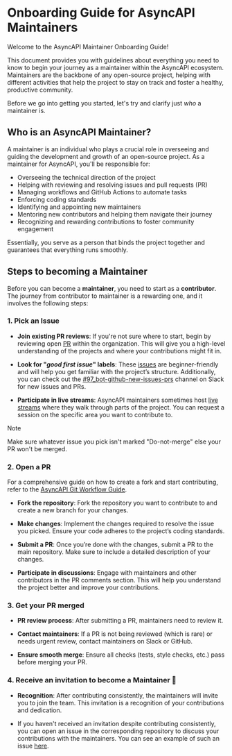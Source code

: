 # Onboarding Guide for AsyncAPI Maintainers

Welcome to the AsyncAPI Maintainer Onboarding Guide! 

This document provides you with guidelines about everything you need to know to begin your journey as a maintainer within the AsyncAPI ecosystem. Maintainers are the backbone of any open-source project, helping with different activities that help the project to stay on track and foster a healthy, productive community.

Before we go into getting you started, let's try and clarify just *who* a maintainer is.

## Who is an AsyncAPI Maintainer?

A maintainer is an individual who plays a crucial role in overseeing and guiding the development and growth of an open-source project. As a maintainer for AsyncAPI, you'll be responsible for:

- Overseeing the technical direction of the project
- Helping with reviewing and resolving issues and pull requests (PR)
- Managing workflows and GitHub Actions to automate tasks
- Enforcing coding standards
- Identifying and appointing new maintainers
- Mentoring new contributors and helping them navigate their journey
- Recognizing and rewarding contributions to foster community engagement

Essentially, you serve as a person that binds the project together and guarantees that everything runs smoothly.

## Steps to becoming a Maintainer

Before you can become a **maintainer**, you need to start as a **contributor**. The journey from contributor to maintainer is a rewarding one, and it involves the following steps:

### 1. **Pick an Issue**

- **Join existing PR reviews**: If you're not sure where to start, begin by reviewing open [PR](https://github.com/pulls?q=is%3Aopen+org%3Aasyncapi+sort%3Aupdated-desc+archived%3Afalse+) within the organization. This will give you a high-level understanding of the projects and where your contributions might fit in.

- **Look for "*good first issue*" labels**: These [issues](https://github.com/issues?page=1&q=is%3Aopen+org%3Aasyncapi+sort%3Aupdated-desc+label%3A%22good+first+issue%22) are beginner-friendly and will help you get familiar with the project’s structure. Additionally, you can check out the [#97_bot-github-new-issues-prs](https://asyncapi.slack.com/archives/C01J06RL10X) channel on Slack for new issues and PRs.

- **Participate in live streams**: AsyncAPI maintainers sometimes host [live streams](https://www.asyncapi.com/community/events) where they walk through parts of the project. You can request a session on the specific area you want to contribute to.

> [!NOTE]
> Make sure whatever issue you pick isn't marked "Do-not-merge" else your PR won't be merged.

### 2. **Open a PR**

For a comprehensive guide on how to create a fork and start contributing, refer to the [AsyncAPI Git Workflow Guide](https://github.com/asyncapi/community/blob/master/git-workflow.md).

- **Fork the repository**: Fork the repository you want to contribute to and create a new branch for your changes.

- **Make changes**: Implement the changes required to resolve the issue you picked. Ensure your code adheres to the project’s coding standards.

- **Submit a PR**: Once you’re done with the changes, submit a PR to the main repository. Make sure to include a detailed description of your changes.

- **Participate in discussions**: Engage with maintainers and other contributors in the PR comments section. This will help you understand the project better and improve your contributions.

### 3. **Get your PR merged**

- **PR review process**: After submitting a PR, maintainers need to review it.

- **Contact maintainers**: If a PR is not being reviewed (which is rare) or needs urgent review, contact maintainers on Slack or GitHub.

- **Ensure smooth merge**: Ensure all checks (tests, style checks, etc.) pass before merging your PR.

### 4. **Receive an invitation to become a Maintainer 🎉**

- **Recognition**: After contributing consistently, the maintainers will invite you to join the team. This invitation is a recognition of your contributions and dedication.

- If you haven't received an invitation despite contributing consistently, you can open an issue in the corresponding repository to discuss your contributions with the maintainers. You can see an example of such an issue [here](https://github.com/asyncapi/cli/issues/1616). 